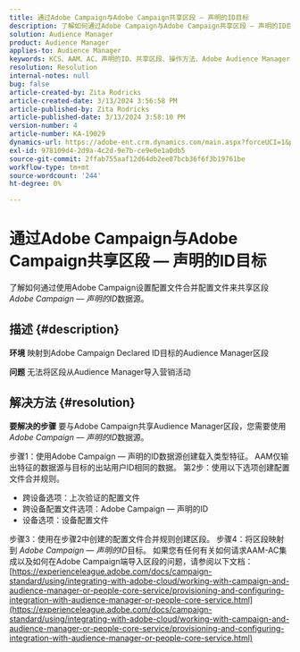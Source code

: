 ```yaml
---
title: 通过Adobe Campaign与Adobe Campaign共享区段 — 声明的ID目标
description: 了解如何通过Adobe Campaign与Adobe Campaign共享区段 — 声明的ID目标
solution: Audience Manager
product: Audience Manager
applies-to: Audience Manager
keywords: KCS、AAM、AC、声明的ID、共享区段、操作方法、Adobe Audience Manager、Adobe Campaign、声明的ID目标
resolution: Resolution
internal-notes: null
bug: false
article-created-by: Zita Rodricks
article-created-date: 3/13/2024 3:56:58 PM
article-published-by: Zita Rodricks
article-published-date: 3/13/2024 3:58:10 PM
version-number: 4
article-number: KA-19029
dynamics-url: https://adobe-ent.crm.dynamics.com/main.aspx?forceUCI=1&pagetype=entityrecord&etn=knowledgearticle&id=fc071c51-52e1-ee11-904d-6045bd0065b6
exl-id: 978109d4-2d9a-4c2d-9e7b-ce9e0e1a0db5
source-git-commit: 2ffab755aaf12d64db2ee07bcb36f6f3b19761be
workflow-type: tm+mt
source-wordcount: '244'
ht-degree: 0%

---
```


# 通过Adobe Campaign与Adobe Campaign共享区段 — 声明的ID目标


了解如何通过使用Adobe Campaign设置配置文件合并配置文件来共享区段&#x200B;*Adobe Campaign — 声明的ID*&#x200B;数据源。

## 描述 {#description}


<b>环境</b>
映射到Adobe Campaign Declared ID目标的Audience Manager区段

<b>问题</b>
无法将区段从Audience Manager导入营销活动


## 解决方法 {#resolution}


<b>要解决的步骤</b>
要与Adobe Campaign共享Audience Manager区段，您需要使用*Adobe Campaign — 声明的ID*&#x200B;数据源。

步骤1：使用Adobe Campaign — 声明的ID数据源创建载入类型特征。
AAM仅输出特征的数据源与目标的出站用户ID相同的数据。
第2步：使用以下选项创建配置文件合并规则。

- 跨设备选项：上次验证的配置文件
- 跨设备配置文件选项：Adobe Campaign — 声明的ID
- 设备选项：设备配置文件


步骤3：使用在步骤2中创建的配置文件合并规则创建区段。
步骤4：将区段映射到 *Adobe Campaign — 声明的ID*目标。
如果您有任何有关如何请求AAM-AC集成以及如何在Adobe Campaign端导入区段的问题，请参阅以下文档： [https://experienceleague.adobe.com/docs/campaign-standard/using/integrating-with-adobe-cloud/working-with-campaign-and-audience-manager-or-people-core-service/provisioning-and-configuring-integration-with-audience-manager-or-people-core-service.html](https://experienceleague.adobe.com/docs/campaign-standard/using/integrating-with-adobe-cloud/working-with-campaign-and-audience-manager-or-people-core-service/provisioning-and-configuring-integration-with-audience-manager-or-people-core-service.html)
